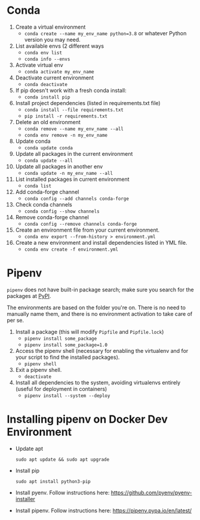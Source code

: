 # Conda

1. Create a virtual environment
   * `conda create --name my_env_name python=3.8` or whatever Python version you may need.
2. List available envs (2 different ways
   * `conda env list`
   * `conda info --envs`
3. Activate virtual env
   * `conda activate my_env_name`
4. Deactivate current environment
   * `conda deactivate`
5. If pip doesn't work with a fresh conda install:
   * `conda install pip`
6. Install project dependencies (listed in requirements.txt file)
   * `conda install --file requirements.txt`
   * `pip install -r requirements.txt`
7. Delete an old environment
   * `conda remove --name my_env_name --all`
   * `conda env remove -n my_env_name`
8. Update conda
   * `conda update conda`
9. Update all packages in the current environment
   * `conda update --all`
10. Update all packages in another env
    * `conda update -n my_env_name --all`
11. List installed packages in current environment
    * `conda list`
12. Add conda-forge channel
    * `conda config --add channels conda-forge`
13. Check conda channels
    * `conda config --show channels`
14. Remove conda-forge channel
    * `conda config --remove channels conda-forge`
15. Create an environment file from your current environment.
    * `conda env export --from-history > environment.yml`
16. Create a new environment and install dependencies listed in YML file.
    * `conda env create -f environment.yml`

# Pipenv

`pipenv` does not have built-in package search; make sure you search for the packages at [PyPI](https://pypi.org/).

The environments are based on the folder you're on. There is no need to manually name them, and there is no environment activation to take care of per se.

1. Install a package (this will modify `Pipfile` and `Pipfile.lock`)
    * `pipenv install some_package`
    * `pipenv install some_package=1.0`
1. Access the pipenv shell (necessary for enabling the virtualenv and for your script to find the installed packages).
   * `pipenv shell`
1. Exit a pipenv shell.
   * `deactivate`
3. Install all dependencies to the system, avoiding virtualenvs entirely (useful for deployment in containers)
   * `pipenv install --system --deploy`

# Installing pipenv on Docker Dev Environment

* Update apt

      sudo apt update && sudo apt upgrade
* Install pip

      sudo apt install python3-pip
* Install pyenv. Follow instructions here: https://github.com/pyenv/pyenv-installer
* Install pipenv. Follow instructions here: https://pipenv.pypa.io/en/latest/